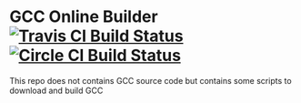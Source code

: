
# GCC Online Builder [![Travis CI Build Status](https://travis-ci.org/KSXGitHub/gcc-online-builder.svg?branch=master)](https://travis-ci.org/KSXGitHub/gcc-online-builder) [![Circle CI Build Status](https://circleci.com/gh/KSXGitHub/gcc-online-builder.svg)](https://circleci.com/gh/KSXGitHub/gcc-online-builder)

This repo does not contains GCC source code but contains some scripts to download and build GCC
